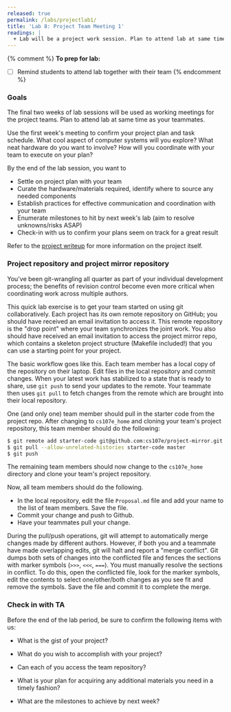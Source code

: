 ```yaml
---
released: true
permalink: /labs/projectlab1/
title: 'Lab 8: Project Team Meeting 1'
readings: |
  + Lab will be a project work session. Plan to attend lab at same time as your teammates.
---
```

{% comment %}
__To prep for lab:__
- [ ] Remind students to attend lab together with their team
{% endcomment %}

### Goals

The final two weeks of lab sessions will be used as working meetings for the project teams. Plan to attend lab at same time as your teammates. 

Use the first week's meeting to confirm your project plan and task schedule. What cool aspect of computer systems will you explore?  What neat hardware do you want to involve? How will you coordinate with your team to execute on your plan? 

By the end of the lab session, you want to

- Settle on project plan with your team
- Curate the hardware/materials required, identify where to source any needed components
- Establish practices for effective communication and coordination with your team
- Enumerate milestones to hit by next week's lab (aim to resolve unknowns/risks ASAP)
- Check-in with us to confirm your plans seem on track for a great result

Refer to the [project writeup](/project/) for more information on the project itself.

### Project repository and project mirror repository

You've been git-wrangling all quarter as part of your individual development process; the benefits of revision control become even more critical when coordinating work across multiple authors. 

This quick lab exercise is to get your team started on using git collaboratively. Each project has its own remote repository on GitHub; you should have received an email invitation to access it. This remote repository is the "drop point" where your team synchronizes the joint work. You also should have received an email invitation to access the project mirror repo, which contains a skeleton project structure (Makefile included!) that you can use a starting point for your project. 

The basic workflow goes like this. Each team member has a local copy of the repository on their laptop. Edit files in the local repository and commit changes. When your latest work has stabilized to a state that is ready to share, use `git push` to send your updates to the remote. Your teammate then uses `git pull` to fetch changes from the remote which are brought into their local repository. 

One (and only one) team member should pull in the starter code from the
project repo. After changing to `cs107e_home` and cloning your team's project repository, this team member should do the following:

```bash
$ git remote add starter-code git@github.com:cs107e/project-mirror.git
$ git pull --allow-unrelated-histories starter-code master
$ git push 
```

The remaining team members should now change to the `cs107e_home` directory and clone your team's project repository. 

Now, all team members should do the following.
+ In the local repository, edit the file `Proposal.md` file and add your name to the list of team members.  Save the file.
+ Commit your change and push to Github.
+ Have your teammates pull your change.

During the pull/push operations, git will attempt to automatically merge changes made by different authors. However, if both you and a teammate have made overlapping edits, git will halt and report a "merge conflict". Git dumps both sets of changes into the conflicted file and fences the sections with marker symbols (`>>>`, `<<<`, `===`). You must manually resolve the sections in conflict. To do this, open the conflicted file, look for the marker symbols, edit the contents to select one/other/both changes as you see fit and remove the symbols. Save the file and commit it to complete the merge.

### Check in with TA

Before the end of the lab period, be sure to confirm the following items with us:

* What is the gist of your project?

* What do you wish to accomplish with your project?

* Can each of you access the team repository?

* What is your plan for acquiring any additional materials you need in a timely fashion? 

* What are the milestones to achieve by next week?

